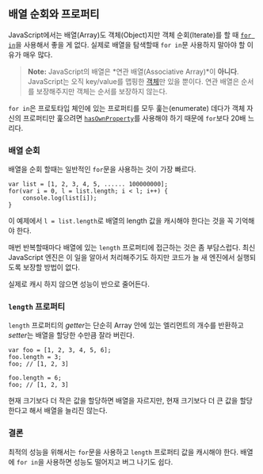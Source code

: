 ## 배열 순회와 프로퍼티

JavaScript에서는 배열(Array)도 객체(Object)지만 객체 순회(Iterate)를 할 때 [`for in`](#object.forinloop)을 사용해서 좋을 게 없다. 실제로 배열을 탐색할때 `for in`문 사용하지 말아야 할 이유가 매우 많다.

> **Note:** JavaScript의 배열은 *연관 배열(Associative Array)*이 **아니다**. JavaScript는 오직 key/value를 맵핑한 [객체](#object.general)만 있을 뿐이다. 연관 배열은 순서를 보장해주지만 객체는 순서를 보장하지 않는다.

`for in`은 프로토타입 체인에 있는 프로퍼티를 모두 훑는(enumerate) 데다가 객체 자신의 프로퍼티만 훑으려면 [`hasOwnProperty`](#object.hasownproperty)를 사용해야 하기 때문에 `for`보다 20배 느리다.

### 배열 순회

배열을 순회 할때는 일반적인 `for`문을 사용하는 것이 가장 빠르다.

    var list = [1, 2, 3, 4, 5, ...... 100000000];
    for(var i = 0, l = list.length; i < l; i++) {
        console.log(list[i]);
    }

이 예제에서 `l = list.length`로 배열의 length 값을 캐시해야 한다는 것을 꼭 기억해야 한다.

매번 반복할때마다 배열에 있는 `length` 프로퍼티에 접근하는 것은 좀 부담스럽다. 최신 JavaScript 엔진은 이 일을 알아서 처리해주기도 하지만 코드가 늘 새 엔진에서 실행되도록 보장할 방법이 없다.

실제로 캐시 하지 않으면 성능이 반으로 줄어든다.

### `length` 프로퍼티

`length` 프로퍼티의 *getter*는 단순히 Array 안에 있는 엘리먼트의 개수를 반환하고 *setter*는 배열을 할당한 수만큼 잘라 버린다.

    var foo = [1, 2, 3, 4, 5, 6];
    foo.length = 3;
    foo; // [1, 2, 3]

    foo.length = 6;
    foo; // [1, 2, 3]

현재 크기보다 더 작은 값을 할당하면 배열을 자르지만, 현재 크기보다 더 큰 값을 할당한다고 해서 배열을 늘리진 않는다.

### 결론

최적의 성능을 위해서는 `for`문을 사용하고 `length` 프로퍼티 값을 캐시해야 한다. 배열에 `for in`을 사용하면 성능도 떨어지고 버그 나기도 쉽다.
